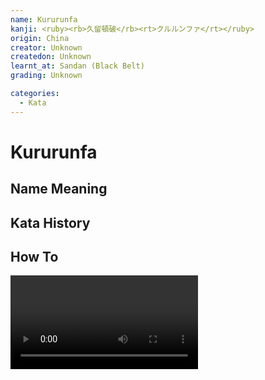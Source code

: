 ```yaml
---
name: Kururunfa
kanji: <ruby><rb>久留頓破</rb><rt>クルルンファ</rt></ruby>
origin: China
creator: Unknown
createdon: Unknown
learnt_at: Sandan (Black Belt)
grading: Unknown

categories:
  - Kata
---
```


# Kururunfa

## Name Meaning

## Kata History

## How To

<Video url="https://youtu.be/3HGX7L6VIcU"/>

### Important Points

### Sandan Changes

## Bunkai

See [Kururunfa (Bunkai)](/bunkai/kururunfa)
